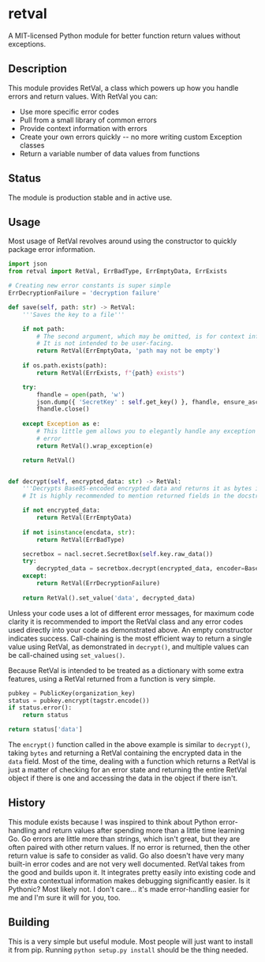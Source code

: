 # retval

A MIT-licensed Python module for better function return values without exceptions.

## Description

This module provides RetVal, a class which powers up how you handle errors and return values. With RetVal you can:

- Use more specific error codes
- Pull from a small library of common errors
- Provide context information with errors
- Create your own errors quickly -- no more writing custom Exception classes
- Return a variable number of data values from functions

## Status

The module is production stable and in active use.

## Usage

Most usage of RetVal revolves around using the constructor to quickly package error information. 

```python
import json
from retval import RetVal, ErrBadType, ErrEmptyData, ErrExists

# Creating new error constants is super simple
ErrDecryptionFailure = 'decryption failure'

def save(self, path: str) -> RetVal:
	'''Saves the key to a file'''

	if not path:
		# The second argument, which may be omitted, is for context information for the developer.
		# It is not intended to be user-facing.
		return RetVal(ErrEmptyData, 'path may not be empty')
	
	if os.path.exists(path):
		return RetVal(ErrExists, f"{path} exists")

	try:
		fhandle = open(path, 'w')
		json.dump({ 'SecretKey' : self.get_key() }, fhandle, ensure_ascii=False, indent=1)
		fhandle.close()
	
	except Exception as e:
		# This little gem allows you to elegantly handle any exception the same way as any other
		# error
		return RetVal().wrap_exception(e)

	return RetVal()


def decrypt(self, encrypted_data: str) -> RetVal:
	'''Decrypts Base85-encoded encrypted data and returns it as bytes in the 'data' field.'''
	# It is highly recommended to mention returned fields in the docstring.

	if not encrypted_data:
		return RetVal(ErrEmptyData)
	
	if not isinstance(encdata, str):
		return RetVal(ErrBadType)

	secretbox = nacl.secret.SecretBox(self.key.raw_data())
	try:
		decrypted_data = secretbox.decrypt(encrypted_data, encoder=Base85Encoder)
	except:
		return RetVal(ErrDecryptionFailure)
	
	return RetVal().set_value('data', decrypted_data)
```

Unless your code uses a lot of different error messages, for maximum code clarity it is recommended to import the RetVal class and any error codes used directly into your code as demonstrated above. An empty constructor indicates success. Call-chaining is the most efficient way to return a single value using RetVal, as demonstrated in `decrypt()`, and multiple values can be call-chained using `set_values()`.

Because RetVal is intended to be treated as a dictionary with some extra features, using a RetVal returned from a function is very simple.

```python
pubkey = PublicKey(organization_key)
status = pubkey.encrypt(tagstr.encode())
if status.error():
	return status

return status['data']
```

The `encrypt()` function called in the above example is similar to `decrypt()`, taking `bytes` and returning a RetVal containing the encrypted data in the `data` field. Most of the time, dealing with a function which returns a RetVal is just a matter of checking for an error state and returning the entire RetVal object if there is one and accessing the data in the object if there isn't.

## History

This module exists because I was inspired to think about Python error-handling and return values after spending more than a little time learning Go. Go errors are little more than strings, which isn't great, but they are often paired with other return values. If no error is returned, then the other return value is safe to consider as valid. Go also doesn't have very many built-in error codes and are not very well documented. RetVal takes from the good and builds upon it. It integrates pretty easily into existing code and the extra contextual information makes debugging significantly easier. Is it Pythonic? Most likely not. I don't care... it's made error-handling easier for me and I'm sure it will for you, too.

## Building

This is a very simple but useful module. Most people will just want to install it from pip. Running `python setup.py install` should be the thing needed.
